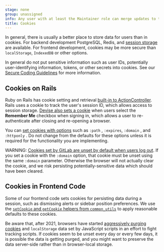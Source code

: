 ```yaml
---
stage: none
group: unassigned
info: Any user with at least the Maintainer role can merge updates to this content. For details, see https://docs.gitlab.com/ee/development/development_processes.html#development-guidelines-review.
title: Cookies
---
```


In general, there is usually a better place to store data for users than in cookies. For backend development PostgreSQL, Redis, and [session storage](session.md) are available. For frontend development, cookies may be more secure than `localStorage`, `IndexedDB` or other options.

In general do not put sensitive information such as user IDs, potentially user-identifying information, tokens, or other secrets into cookies. See our [Secure Coding Guidelines](secure_coding_guidelines.md) for more information.

## Cookies on Rails

Ruby on Rails has cookie setting and retrieval [built-in to ActionController](https://guides.rubyonrails.org/action_controller_overview.html#cookies). Rails uses a cookie to track the user's session ID, which allows access to session storage. [Devise also sets a cookie](https://github.com/heartcombo/devise/blob/main/lib/devise/strategies/rememberable.rb) when users select the **Remember Me** checkbox when signing in, which allows a user to re-authenticate after closing and re-opening a browser.

You can [set cookies with options](https://api.rubyonrails.org/v7.1.3.4/classes/ActionDispatch/Cookies.html) such as `:path` , `:expires`, `:domain` , and `:httponly` . Do not change from the defaults for these options unless it is required for the functionality you are implementing.

WARNING:
[Cookies set by GitLab are unset by default when users log out](https://gitlab.com/gitlab-org/gitlab/-/blob/master/app/controllers/sessions_controller.rb#L104). If you set a cookie with the `:domain` option, that cookie must be unset using the same `:domain` parameter. Otherwise the browser will not actually clear the cookie, and we risk persisting potentially-sensitive data which should have been cleared.

## Cookies in Frontend Code

Some of our frontend code sets cookies for persisting data during a session, such as dismissing alerts or sidebar position preferences. We use the [`setCookie` and `getCookie` helpers from `common_utils`](https://gitlab.com/gitlab-org/gitlab/-/blob/master/app/assets/javascripts/lib/utils/common_utils.js#L697) to apply reasonable defaults to these cookies.

Be aware that, after 2021, browsers have started [aggressively purging cookies](https://clearcode.cc/blog/browsers-first-third-party-cookies/) and `localStorage` data set by JavaScript scripts in an effort to fight tracking scripts. If cookies seem to be unset every day or every few days, it is possible the data is getting purged, and you might want to preserve the data server-side rather than in browser-local storage.
